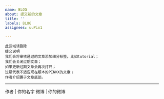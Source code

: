 ```yaml
---
name: BLOG
about: 提交新的文章
title: ''
labels: BLOG
assignees: uuPin1

---
```


```
此区域请删除
提交说明
我们会将审核通过的文章添加细分标签，比如tutorial；
我们会关闭过期文章；
如果更新过期文章会再次打开；
过期代表不适应现在版本的PINKX的文章；
作者介绍置于文章底部。
```


---
作者 | 你的名字
微博 | 你的微博
